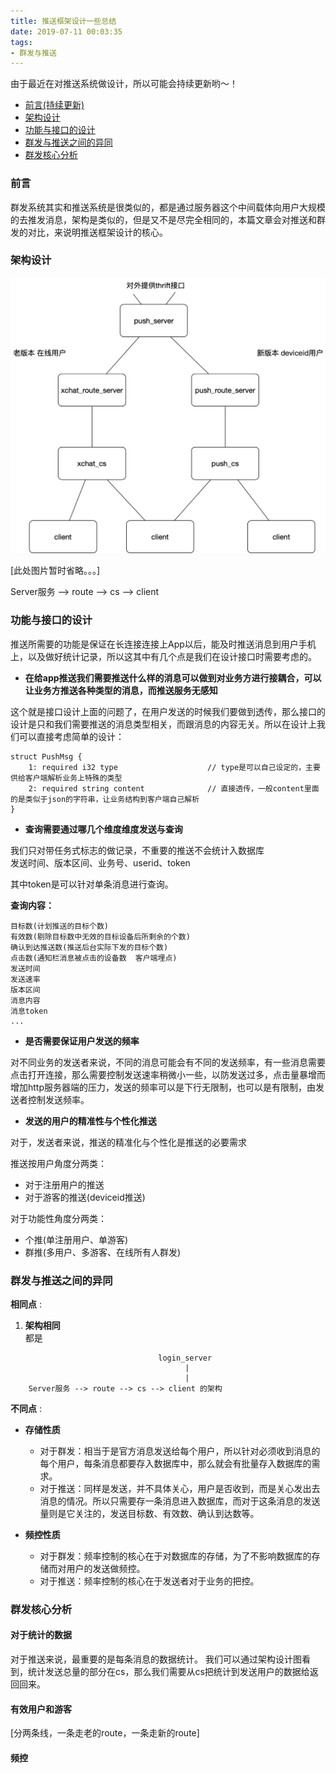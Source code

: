 ```yaml
---
title: 推送框架设计一些总结
date: 2019-07-11 00:03:35
tags: 
- 群发与推送
---
```


由于最近在对推送系统做设计，所以可能会持续更新哟～！

<!--more-->

* [前言(持续更新)](#前言) 
* [架构设计](#架构设计)
* [功能与接口的设计](#功能与接口的设计)
* [群发与推送之间的异同](#群发与推送之间的异同)
* [群发核心分析](#群发核心分析)

### 前言

群发系统其实和推送系统是很类似的，都是通过服务器这个中间载体向用户大规模的去推发消息，架构是类似的，但是又不是尽完全相同的，本篇文章会对推送和群发的对比，来说明推送框架设计的核心。

### 架构设计

![推送框架](推送框架设计一些总结/推送整体图.png)

[此处图片暂时省略。。。]

Server服务 --> route --> cs --> client



### 功能与接口的设计

推送所需要的功能是保证在长连接连接上App以后，能及时推送消息到用户手机上，以及做好统计记录，所以这其中有几个点是我们在设计接口时需要考虑的。

* **在给app推送我们需要推送什么样的消息可以做到对业务方进行接耦合，可以让业务方推送各种类型的消息，而推送服务无感知**

这个就是接口设计上面的问题了，在用户发送的时候我们要做到透传，那么接口的设计是只和我们需要推送的消息类型相关，而跟消息的内容无关。所以在设计上我们可以直接考虑简单的设计：

```thrift
struct PushMsg {
    1: required i32 type                    // type是可以自己设定的，主要供给客户端解析业务上特殊的类型        
    2: required string content				// 直接透传，一般content里面的是类似于json的字符串，让业务结构到客户端自己解析
}
```

* **查询需要通过哪几个维度维度发送与查询**
	
我们只对带任务式标志的做记录，不重要的推送不会统计入数据库     
发送时间、版本区间、业务号、userid、token
	
其中token是可以针对单条消息进行查询。

**查询内容：**  

```
目标数(计划推送的目标个数)
有效数(剔除目标数中无效的目标设备后所剩余的个数)
确认到达推送数(推送后台实际下发的目标个数)
点击数(通知栏消息被点击的设备数  客户端埋点)
发送时间
发送速率
版本区间
消息内容
消息token
...
``` 

* **是否需要保证用户发送的频率**

对不同业务的发送者来说，不同的消息可能会有不同的发送频率，有一些消息需要点击打开连接，那么需要控制发送速率稍微小一些，以防发送过多，点击量暴增而增加http服务器端的压力，发送的频率可以是下行无限制，也可以是有限制，由发送者控制发送频率。

* **发送的用户的精准性与个性化推送**

对于，发送者来说，推送的精准化与个性化是推送的必要需求     

推送按用户角度分两类：   

* 对于注册用户的推送
* 对于游客的推送(deviceid推送)

对于功能性角度分两类：

* 个推(单注册用户、单游客)
* 群推(多用户、多游客、在线所有人群发)

### 群发与推送之间的异同

**相同点** :     

1. **架构相同**   
都是 

``` 
								 login_server     
									   |     
									   |     
	Server服务 --> route --> cs --> client 的架构
```

**不同点** :

* **存储性质**    
  * 对于群发：相当于是官方消息发送给每个用户，所以针对必须收到消息的每个用户，每条消息都要存入数据库中，那么就会有批量存入数据库的需求。     
  * 对于推送：同样是发送，并不具体关心，用户是否收到，而是关心发出去消息的情况。所以只需要存一条消息进入数据库，而对于这条消息的发送量则是它关注的，发送目标数、有效数、确认到达数等。

* **频控性质**
  *  对于群发：频率控制的核心在于对数据库的存储，为了不影响数据库的存储而对用户的发送做频控。
  *  对于推送：频率控制的核心在于发送者对于业务的把控。

### 群发核心分析

#### 对于统计的数据

对于推送来说，最重要的是每条消息的数据统计。
我们可以通过架构设计图看到，统计发送总量的部分在cs，那么我们需要从cs把统计到发送用户的数据给返回回来。

#### 有效用户和游客

[分两条线，一条走老的route，一条走新的route]

#### 频控



